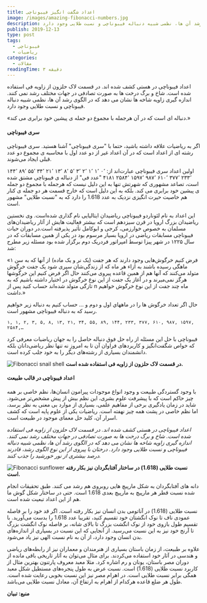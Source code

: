 ```yaml
---
title: اعداد شگفت انگیز فیبوناچی
image: /images/amazing-fibonacci-numbers.jpg
description: اعداد فیبوناچی در هستی کشف شده اند. در قسمت لاک حلزون از زاویه فی استفاده شده است. شاخ و برگ درخت ها به صورت تصادفی در جهات مختلف رشد نمی کنند. اندازه گیری زاویه شاخه ها نشان می دهد که در الگوی رشد آن ها، نظمی شبیه دنباله فیبوناچی و نسبت طلایی وجود دارد.
publish: 2019-12-13
type: post
tags:
  - فیبوناچی
  - ریاضیات
categories:
  - مقالات
readingTime: ۳ دقیقه
---
```


اعداد فیبوناچی در هستی کشف شده اند. در قسمت لاک حلزون از زاویه فی استفاده شده است. شاخ و برگ درخت ها به صورت تصادفی در جهات مختلف رشد نمی کنند. اندازه گیری زاویه شاخه ها نشان می دهد که در الگوی رشد آن ها، نظمی شبیه دنباله فیبوناچی و نسبت طلایی وجود دارد.

<!-- more -->

<Block theme="tip" title="دنباله فیبوناچی">«دنباله ای است که در آن هرجمله با مجموع دو جمله ی پیشین خود برابری می کند.»</Block>

#### سری فیبوناچی

اگر به ریاضیات علاقه داشته باشید، حتما با "سری فیبوناچی" آشنا هستید. سری فیبوناچی رشته ‌ای از اعداد است که در آن اعداد غیر از دو عدد اول با محاسبه‌ ی مجموع دو عدد قبلی ایجاد می‌شوند.


اولین اعداد سری فیبوناچی عبارت‌اند از:
۰٬ ۱٬ ۱٬ ۲٬ ۳٬ ۵٬ ۸٬ ۱۳٬ ۲۱٬ ۳۴٬ ۵۵٬ ۸۹٬ ۱۴۴٬ ۲۳۳٬ ۳۷۷٬ ۶۱۰٬ ۹۸۷٬ ۱۵۹۷٬ ۲۵۸۴٬ ۴۱۸۱
"عدد فی" از دنباله ی فیبوناچی مشتق شده است، تصاعد مشهوری که شهرتش تنها به این دلیل نیست که هرجمله با مجموع دو جمله ی پیشین خود برابری می کند. بلکه به این دلیل است که خارج قسمت هر دو جمله ی کنار هم خاصیت حیرت انگیزی نزدیک به عدد 1.618 را دارد که به "نسبت طلایی" مشهور است.

 

این اعداد به نام لئوناردو فیبوناچی ریاضیدان ایتالیایی نام گذاری شده‌است. وی نخستین ریاضیدان بزرگ اروپا در قرن سیزدهم است که بیشتر فعالیت هایش از آثار ریاضیدان‌های مسلمان به خصوص خوارزمی، کرجی و ابوکامل تأثیر پذیرفته است.در دوران حیات فیبوناچی مسابقات ریاضی در اروپا بسیار مرسوم بود در یکی از همین مسابقات که در سال ۱۲۲۵ در شهر پیزا توسط امپراتور فردریک دوم برگزار شده بود مسئله زیر مطرح شد:


«فرض کنیم خرگوش‌هایی وجود دارند که هر جفت (یک نر و یک ماده) از آنها که به سن ۱ ماهگی رسیده باشند به ازاء هر ماه که از زندگی‌شان سپری شود یک جفت خرگوش متولد می‌کنند که آنها هم از همین قاعده پیروی می‌کنند حال اگر فرض کنیم این خرگوشها هرگز نمی‌میرند و در آغاز یک جفت از این نوع خرگوش در اختیار داشته باشیم که به تازگی متولد شده‌اند حساب کنید پس از n ماه چند جفت از این نوع خرگوش خواهیم داشت.»

 

حال اگر تعداد خرگوش ها را در ماههاي اول و دوم و ... حساب كنيم به دنباله زیر خواهیم رسید که به دنباله فیبوناچی مشهور است.

`۱, ۱, ۲, ۳, ۵, ۸, ۱۳, ۲۱, ۳۴, ۵۵, ۸۹, ۱۴۴, ۲۳۳, ۳۷۷, ۶۱۰, ۹۸۷, ۱۵۹۷, ۲۵۸۴,…`

فیبوناچی با حل این مسئله از راه حل فوق دنباله حاصل را به جهان ریاضیات معرفی کرد که خواص شگفت‌انگیز و کاربردهای فراوان آن تا به امروز نه تنها نظر ریاضی‌دانان بلکه دانشمندان بسیاری از رشته‌های دیگر را به خود جلب کرده است.

![Fibonacci snail shell](/images/fibonacci-snail-shell.jpg "ساختار لاک حلزون")
**در قسمت لاک حلزون از زاویه فی استفاده شده است.**

#### اعداد فیبوناچی در قالب طبیعت

با وجود گستردگی طبیعت و وجود انواع موجودات پیرامون انسان‌ها، نظم خاصی بر همه چیز حاکم است که با پیشرفت علوم بشری، این نظم بیش از پیش مشخص‌تر می‌شود. شاید در زمان یادگیری برخی از مفاهیم علمی، بسیاری از موارد بی معنی به نظر برسد، اما نظم خاصی در پشت همه چیز نهفته است. ریاضیات یکی از علوم پایه است که کشف اسرار آن، کلید حل معمای موجود در طبیعت است.

_اعداد فیبوناچی در هستی کشف شده اند. در قسمت لاک حلزون از زاویه فی استفاده شده است. شاخ و برگ درخت ها به صورت تصادفی در جهات مختلف رشد نمی کنند. اندازه گیری زاویه شاخه ها نشان می دهد که در الگوی رشد آن ها، نظمی شبیه دنباله فیبوناچی و نسبت طلایی وجود دارد. درختان با پیروی از این نوع الگوی رشد، قادرند درصد بیشتری از نور خورشید را جذب کنند._

![Fibonacci sunflower](/images/fibonacci-sunflower.jpg "ساختار آفتابگردان")
**نسبت طلایی (1.618) در ساختار آفتابگردان نیز بکار رفته است.**

دانه های آفتابگردان به شکل مارپیچ هایی روبروی هم رشد می کنند. طبق تحقیقات انجام شده نسبت قطر هر مارپیچ به مارپیچ بعدی 1.618 است. حتی در ساختار شکل گوش ما هم از این اعداد تبعیت شده است.

نسبت طلایی (1.618) در آناتومی بدن انسان نیز بکار رفته است. اگر قد خود را بر فاصله عمودی ناف تا نوک انگشتان خود تقسیم کنید، تقریبا عدد 1.618 را بدست می‌آورید. با تقسیم طول بازوی خود از نوک انگشت بزرگ تا بالای شانه، بر فاصله نوک انگشت بزرگ تا آرنج خود نیز به این نسبت می‌رسید. از آنجایی که این نسبت در بسیاری از اندازه‌های بدن انسان وجود دارد، از آن به نام نسبت الهی نیز یاد می‌شود.

علاوه بر طبیعت، از زمان باستان بسیاری از هنرمندان و معماران نیز از رابطه‌های ریاضی و هندسی در آثار خود استفاده می‌کردند. برای مثال می‌توان به آثار تاریخی باقی مانده از دوران مصر باستان، یونان و رم اشاره کرد. مثلا معبد معروف پارتنون بهترین مثال از کاربرد نسبت طلایی (1.618) است. نسبت عرض به طول پنجره‌های مستطیل شکل معبد همگی برابر نسبت طلایی است. در اهرام مصر نیز این نسبت بخوبی رعایت شده است. طول هر ضلع قاعده هرکدام از اهرام به ارتفاع آن، معادل نسبت طلایی می‌باشد.

**منبع: تبیان**
